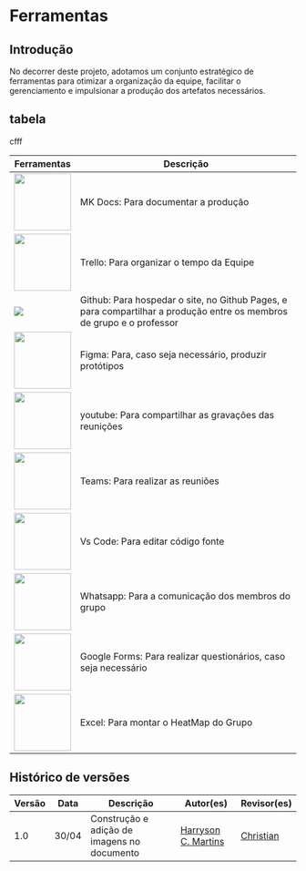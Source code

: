# Ferramentas

## Introdução

No decorrer deste projeto, adotamos um conjunto estratégico de ferramentas para otimizar a organização da equipe, facilitar o gerenciamento e impulsionar a produção dos artefatos necessários. 
## tabela
cfff

|Ferramentas|Descrição|
-------|------|
|<img src="https://user-images.githubusercontent.com/16578570/61556938-3c337400-aa63-11e9-9ec1-a3ba5643a1a6.png" style="width:100px; height:100px"/>|MK Docs: Para documentar a produção|
|<img src="https://logosmarcas.net/wp-content/uploads/2021/03/Trello-Logo-650x366.png" style="width:100px; height:100px"/>|Trello: Para organizar o tempo da Equipe|
|<img src="https://cdn4.iconfinder.com/data/icons/ionicons/512/icon-social-github-128.png"/>|Github: Para hospedar o site, no Github Pages, e para compartilhar a produção entre os membros de grupo e o professor|
|<img src="https://images.app.goo.gl/rPp55sVPXaVHmoF28" style="width:100px; height:100px"/>|  Figma: Para, caso seja necessário, produzir protótipos|
|<img src="https://images.app.goo.gl/fXxvw9KWjfZmr4J69" style="width:100px; height:100px"/>|youtube: Para compartilhar as gravações das reunições |
|<img src="https://images.app.goo.gl/F1YRsU5Qhvh74dbC8" style="width:100px; height:100px"/>|Teams: Para realizar as reuniões|
|<img src="" style="width:100px; height:100px"/>|Vs Code: Para editar código fonte|
|<img src="" style="width:100px; height:100px"/>|Whatsapp: Para a comunicação dos membros do grupo|
|<img src="" style="width:100px; height:100px"/>|Google Forms: Para realizar questionários, caso seja necessário|
|<img src="" style="width:100px; height:100px"/>|Excel: Para montar o HeatMap do Grupo|


##  Histórico de versões

| Versão | Data   | Descrição | Autor(es) | Revisor(es)     |
| ------ | ---------- | ---------------- | ------------------ | ----------- |
| 1.0    | 30/04 |Construção e adição de imagens no documento |[Harryson C. Martins](https://github.com/harry-cmartin)| [Christian](https://github.com/crstyhs) |


